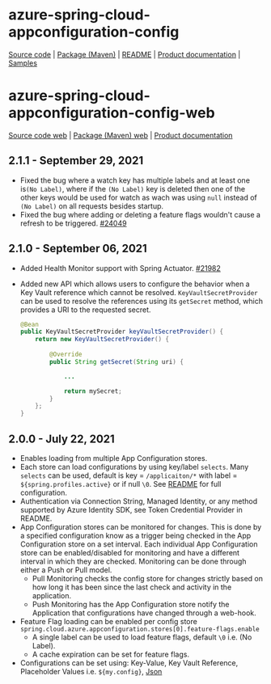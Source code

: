 # azure-spring-cloud-appconfiguration-config

[Source code][source_code] | [Package (Maven)][package] | [README][readme] | [Product documentation][docs] | [Samples][samples]

# azure-spring-cloud-appconfiguration-config-web

[Source code web][source_code_web] | [Package (Maven) web][package_web] | [Product documentation][docs]

## 2.1.1 - September 29, 2021

* Fixed the bug where a watch key has multiple labels and at least one is`(No Label)`, where if the `(No Label)` key is deleted then one of the other keys would be used for watch as wach was using `null` instead of `(No Label)` on all requests besides startup.
* Fixed the bug where adding or deleting a feature flags wouldn't cause a refresh to be triggered. [#24049](https://github.com/Azure/azure-sdk-for-java/issues/24049)

## 2.1.0 - September 06, 2021

* Added Health Monitor support with Spring Actuator. [#21982](https://github.com/Azure/azure-sdk-for-java/issues/21982)
* Added new API which allows users to configure the behavior when a Key Vault reference which cannot be resolved. `KeyVaultSecretProvider` can be used to resolve the references using its `getSecret` method, which provides a URI to the requested secret.

    ```java
    @Bean
    public KeyVaultSecretProvider keyVaultSecretProvider() {
        return new KeyVaultSecretProvider() {
            
            @Override
            public String getSecret(String uri) {
    
                ...
    
                return mySecret;
            }
        };
    }
    ```

## 2.0.0 - July 22, 2021

* Enables loading from multiple App Configuration stores.
* Each store can load configurations by using key/label `selects`. Many `selects` can be used, default is key = `/applicaiton/*` with label = `${spring.profiles.active}` or if null `\0`. See [README][readme] for full configuration.
* Authentication via Connection String, Managed Identity, or any method supported by Azure Identity SDK, see Token Credential Provider in README.
* App Configuration stores can be monitored for changes. This is done by a specified configuration know as a trigger being checked in the App Configuration store on a set interval. Each individual App Configuration store can be enabled/disabled for monitoring and have a different interval in which they are checked. Monitoring can be done through either a Push or Pull model.
  * Pull Monitoring checks the config store for changes strictly based on how long it has been since the last check and activity in the application.
  * Push Monitoring has the App Configuration store notify the Application that configurations have changed through a web-hook.
* Feature Flag loading can be enabled per config store `spring.cloud.azure.appconfiguration.stores[0].feature-flags.enable`
  * A single label can be used to load feature flags, default `\0` i.e. (No Label).
  * A cache expiration can be set for feature flags.
* Configurations can be set using: Key-Value, Key Vault Reference, Placeholder Values i.e. `${my.config}`, [Json](https://docs.microsoft.com/azure/azure-app-configuration/howto-leverage-json-content-type)

<!-- LINKS -->
[docs]: https://docs.microsoft.com/azure/azure-app-configuration/quickstart-java-spring-app
[package]: https://mvnrepository.com/artifact/com.azure.spring/azure-spring-cloud-appconfiguration-config
[samples]: https://github.com/Azure-Samples/azure-spring-boot-samples/tree/main/appconfiguration
[source_code]: https://github.com/Azure/azure-sdk-for-java/tree/master/sdk/appconfiguration/azure-spring-cloud-appconfiguration-config
[token_credentials]: https://github.com/Azure/azure-sdk-for-java/blob/master/sdk/identity/azure-identity/README.md
[readme]: https://github.com/Azure/azure-sdk-for-java/tree/master/sdk/appconfiguration/azure-spring-cloud-starter-appconfiguration-config

[package_web]: https://mvnrepository.com/artifact/com.azure.spring/azure-spring-cloud-appconfiguration-config-web
[source_code_web]: https://github.com/Azure/azure-sdk-for-java/tree/master/sdk/appconfiguration/azure-spring-cloud-appconfiguration-config-web